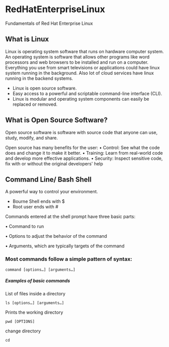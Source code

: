 # RedHatEnterpriseLinux
Fundamentals of Red Hat Enterprise Linux

## What is Linux

Linux is operating system software that runs on hardware computer system. An operating system is software that allows other programs like word processors and web browsers to be installed and run on a computer. Everything you use from smart televisions or applications could have linux system running in the background. Also lot of cloud services have linux running in the backend systems.

* Linux is open source software.
* Easy access to a powerful and scriptable command-line interface (CLI).
* Linux is modular and operating system components can easily be replaced or removed.


## What is Open Source Software?

Open source software is software with source code that anyone can use, study, modify, and share.

Open source has many benefits for the user:
• Control: See what the code does and change it to make it better.
• Training: Learn from real-world code and develop more effective applications.
• Security: Inspect sensitive code, fix with or without the original developers' help

## Command Line/ Bash Shell

A powerful way to control your environment.

* Bourne Shell ends with $
* Root user ends with #

Commands entered at the shell prompt have three basic parts:

• Command to run

• Options to adjust the behavior of the command

• Arguments, which are typically targets of the command

### Most commands follow a simple pattern of syntax:

```
command [options…] [arguments…]
```

##### Examples of basic commands

List of files inside a directory

```
ls [options…] [arguments…]
```

Prints the working directory

```
pwd [OPTIONS]
```

change directory

``` 
cd 
```




